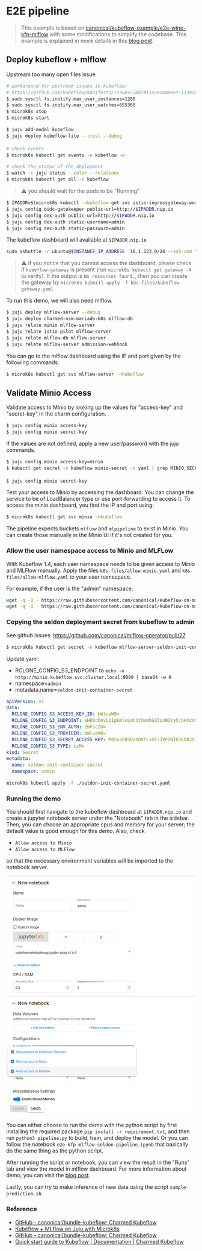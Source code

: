# E2E pipeline

> This example is based on [canonical/kubeflow-example/e2e-wine-kfp-mlflow](https://github.com/canonical/kubeflow-examples/tree/main/e2e-wine-kfp-mlflow)
> with some modifications to simplify the codebase. This example is explained
> in more details in this [blog post](https://ubuntu.com/blog/mlops-pipeline-with-mlflow-seldon-core-and-kubeflow-pipelines).


## Deploy kubeflow + mlflow


Upstream too many open files issue

```sh
# workaround for upstream issues in kubeflow:
# https://github.com/kubeflow/manifests/issues/2087#issuecomment-1139260511
$ sudo sysctl fs.inotify.max_user_instances=1280
$ sudo sysctl fs.inotify.max_user_watches=655360
$ microk8s stop
$ microk8s start
```

```sh
$ juju add-model kubeflow
$ juju deploy kubeflow-lite --trust --debug

# Check events
$ microk8s kubectl get events -n kubeflow -w
```

```sh
# check the status of the deployment
$ watch -c juju status --color --relations
$ microk8s kubectl get all -n kubeflow
```

> :warning: you should wait for the pods to be "Running"

```sh
$ IPADDR=$(microk8s kubectl -nkubeflow get svc istio-ingressgateway-workload -o jsonpath='{.status.loadBalancer.ingress[0].ip}')
$ juju config oidc-gatekeeper public-url=http://$IPADDR.nip.io
$ juju config dex-auth public-url=http://$IPADDR.nip.io
$ juju config dex-auth static-username=admin
$ juju config dex-auth static-password=admin
```

The kubeflow dashboard will available at `$IPADDR.nip.io`

```sh
sudo sshuttle -r ubuntu@$INSTANCE_IP_ADDRESS  10.1.123.0/24 --ssh-cmd "ssh -i /var/snap/multipass/common/data/multipassd/ssh-keys/id_rsa
```

> :warning: if you notice that you cannot access the dashboard, please check if
> `kubeflow-gateway` is present (run `microk8s kubectl get gateway -A` to verify).
> If the output is `No resources found.`, then you can create the gateway by
> `microk8s kubectl apply -f k8s-files/kubeflow-gateway.yaml`

To run this demo, we will also need mlflow.

```sh
$ juju deploy mlflow-server --debug
$ juju deploy charmed-osm-mariadb-k8s mlflow-db
$ juju relate minio mlflow-server
$ juju relate istio-pilot mlflow-server
$ juju relate mlflow-db mlflow-server
$ juju relate mlflow-server admission-webhook
```

You can go to the mlflow dashboard using the IP and port given by the following
commands.

```sh
$ microk8s kubectl get svc mlflow-server -nkubeflow
```


## Validate Minio Access

Validate access to Minio by looking up the values for "access-key" and "secret-key" in the
charm configuration.

```sh
$ juju config minio access-key
$ juju config minio secret-key
```
If the values are not defined, apply a new user/password with the juju commands.

```sh
$ juju config minio access-key=minio
$ kubectl get secret -n kubeflow minio-secret -o yaml | grep MINIO_SECRET_KEY | awk '{ print $2}' | base64 -d | xargs -I {} juju config minio secret-key={}

$ juju config minio secret-key
```

Test your access to Minio by accessing the dashboard. You can change the service
to be of LoadBalancer type or use port-forwarding to access it. To access the
minio dashboard, you find the IP and port using:

```sh
$ microk8s kubectl get svc minio -nkubeflow
```

The pipeline expects buckets `mlflow` and `mlpipeline` to exist in Minio. You
can create those manually in the Minio UI if it's not created for you.


### Allow the user namespace access to Minio and MLFLow

With Kubeflow 1.4, each user namespace needs to be given access to Minio and
MLFlow manually.  Apply the files `k8s-files/allow-minio.yaml` and
`k8s-files/allow-mlflow.yaml` to your user namespace.

For example, if the user is the "admin" namespace:

```sh
wget -q -O - https://raw.githubusercontent.com/canonical/kubeflow-on-microk8s-example/main/demos/kubeflow/k8s-files/allow-minio.yaml | microk8s kubectl apply -n admin -f -
wget -q -O - https://raw.githubusercontent.com/canonical/kubeflow-on-microk8s-example/main/demos/kubeflow/k8s-files/allow-mlflow.yaml | microk8s kubectl apply -n admin -f -
```

### Copying the seldon deployment secret from kubeflow to admin

See github issues: https://github.com/canonical/mlflow-operator/pull/27

```sh
$ microk8s kubectl get secret -n kubeflow mlflow-server-seldon-init-container-s3-credentials -o yaml > seldon-init-container-secret.yaml

```

Update yaml:
* RCLONE_CONFIG_S3_ENDPOINT to `echo -n http://minio.kubeflow.svc.cluster.local:9000 | base64 -w 0`
* namespace=`admin`
* metadata.name=`seldon-init-container-secret`

```yaml
apiVersion: v1
data:
  RCLONE_CONFIG_S3_ACCESS_KEY_ID: bWluaW8=
  RCLONE_CONFIG_S3_ENDPOINT: aHR0cDovL21pbmlvLmt1YmVmbG93LnN2Yy5jbHVzdGVyLmxvY2FsOjkwMDA=
  RCLONE_CONFIG_S3_ENV_AUTH: ZmFsc2U=
  RCLONE_CONFIG_S3_PROVIDER: bWluaW8=
  RCLONE_CONFIG_S3_SECRET_ACCESS_KEY: M05aSFRSQzhOVTcxSFJJVFZWTUJEVDJVTjJBMk5L
  RCLONE_CONFIG_S3_TYPE: czM=
kind: Secret
metadata:
  name: seldon-init-container-secret
  namespace: admin
```

```sh
microk8s kubectl apply -f ./seldon-init-container-secret.yaml
```

### Running the demo

You should first navigate to the kubeflow dashboard at `$IPADDR.nip.io` and
create a jupyter notebook server under the "Notebook" tab in the sidebar. Then,
you can choose an appropriate cpus and memory for your server; the
default value is good enough for this demo. Also, check

- `Allow access to Minio`
- `Allow access to MLFlow`

so that the necessary environment variables will be imported to the notebook
server.

![Create notebook server - 1](./assets/create_server_1.png)
![Create notebook server - 2](./assets/create_server_2.png)

You can either choose to run the demo with the python script by first installing
the required package `pip install -r requirement.txt`, and then run `python3
pipeline.py` to build, train, and deploy the model. Or you can follow the
notebook `e2e-kfp-mlflow-seldon-pipeline.ipynb` that basically do the same thing
as the python script.

After running the script or notebook, you can view the result in the "Runs" tab
and view the model in mlflow dashboard. For more information about demo, you can
visit the [blog
post](https://ubuntu.com/blog/mlops-pipeline-with-mlflow-seldon-core-and-kubeflow-pipelines).

Lastly, you can try to make inference of new data using the script `sample-prediction.sh`.


### Reference

* [GitHub - canonical/bundle-kubeflow: Charmed Kubeflow](https://github.com/canonical/bundle-kubeflow)
* [Kubeflow + MLflow on Juju with Microk8s](https://github.com/canonical/mlflow-operator)
* [GitHub - canonical/bundle-kubeflow: Charmed Kubeflow](https://github.com/canonical/bundle-kubeflow)
* [Quick start guide to Kubeflow | Documentation | Charmed Kubeflow](https://charmed-kubeflow.io/docs/quickstart)

